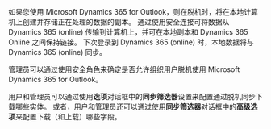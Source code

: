 如果您使用 Microsoft Dynamics 365 for Outlook，则在脱机时，将在本地计算机上创建并存储正在处理的数据的副本。 通过使用安全连接可将数据从 Dynamics 365 (online) 传输到计算机上，并可在本地副本和 Dynamics 365 Online 之间保持链接。 下次登录到 Dynamics 365 (online) 时，本地数据将与 Dynamics 365 (online) 同步。  
  
 管理员可以通过使用安全角色来确定是否允许组织用户脱机使用 Microsoft Dynamics 365 for Outlook。  
  
 用户和管理员可以通过使用**选项**对话框中的**同步筛选器**设置来配置通过脱机同步下载哪些实体。 或者，用户和管理员还可以通过使用**同步筛选器**对话框中的**高级选项**来配置下载（和上载）哪些字段。